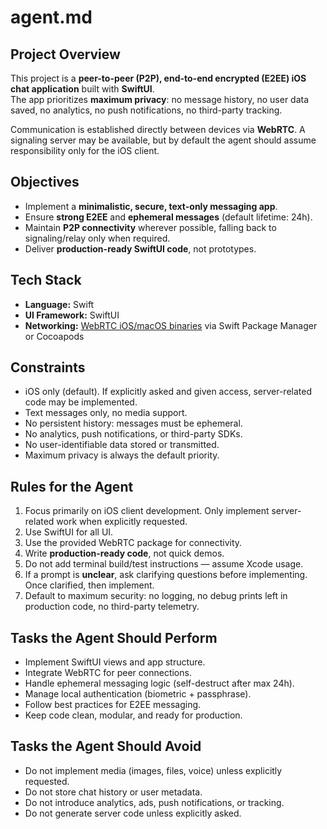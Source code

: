 # agent.md

## Project Overview
This project is a **peer-to-peer (P2P), end-to-end encrypted (E2EE) iOS chat application** built with **SwiftUI**.  
The app prioritizes **maximum privacy**: no message history, no user data saved, no analytics, no push notifications, no third-party tracking.  

Communication is established directly between devices via **WebRTC**. A signaling server may be available, but by default the agent should assume responsibility only for the iOS client.  

## Objectives
- Implement a **minimalistic, secure, text-only messaging app**.  
- Ensure **strong E2EE** and **ephemeral messages** (default lifetime: 24h).  
- Maintain **P2P connectivity** wherever possible, falling back to signaling/relay only when required.  
- Deliver **production-ready SwiftUI code**, not prototypes.  

## Tech Stack
- **Language:** Swift  
- **UI Framework:** SwiftUI  
- **Networking:** [WebRTC iOS/macOS binaries](https://github.com/stasel/WebRTC) via Swift Package Manager or Cocoapods  

## Constraints
- iOS only (default). If explicitly asked and given access, server-related code may be implemented.  
- Text messages only, no media support.  
- No persistent history: messages must be ephemeral.  
- No analytics, push notifications, or third-party SDKs.  
- No user-identifiable data stored or transmitted.  
- Maximum privacy is always the default priority.  

## Rules for the Agent
1. Focus primarily on iOS client development. Only implement server-related work when explicitly requested.  
2. Use SwiftUI for all UI.  
3. Use the provided WebRTC package for connectivity.  
4. Write **production-ready code**, not quick demos.  
5. Do not add terminal build/test instructions — assume Xcode usage.  
6. If a prompt is **unclear**, ask clarifying questions before implementing. Once clarified, then implement.  
7. Default to maximum security: no logging, no debug prints left in production code, no third-party telemetry.  

## Tasks the Agent Should Perform
- Implement SwiftUI views and app structure.  
- Integrate WebRTC for peer connections.  
- Handle ephemeral messaging logic (self-destruct after max 24h).  
- Manage local authentication (biometric + passphrase).  
- Follow best practices for E2EE messaging.  
- Keep code clean, modular, and ready for production.  

## Tasks the Agent Should Avoid
- Do not implement media (images, files, voice) unless explicitly requested.  
- Do not store chat history or user metadata.  
- Do not introduce analytics, ads, push notifications, or tracking.  
- Do not generate server code unless explicitly asked.  
